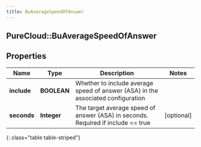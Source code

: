 ```yaml
---
title: BuAverageSpeedOfAnswer
---
```

## PureCloud::BuAverageSpeedOfAnswer

## Properties

|Name | Type | Description | Notes|
|------------ | ------------- | ------------- | -------------|
| **include** | **BOOLEAN** | Whether to include average speed of answer (ASA) in the associated configuration | |
| **seconds** | **Integer** | The target average speed of answer (ASA) in seconds. Required if include == true | [optional] |
{: class="table table-striped"}


